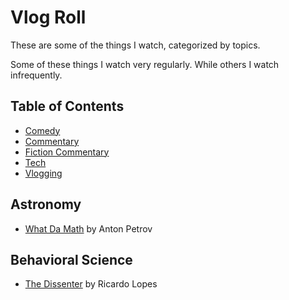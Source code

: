 # Vlog Roll

These are some of the things I watch, categorized by topics.

Some of these things I watch very regularly.
While others I watch infrequently.

## Table of Contents
* [Comedy](comedy.md)
* [Commentary](commentary.md)
* [Fiction Commentary](fiction-commentary.md)
* [Tech](tech.md)
* [Vlogging](vlogging.md)

## Astronomy
* [What Da Math](https://www.youtube.com/whatdamath) by Anton Petrov

## Behavioral Science
* [The Dissenter](https://www.youtube.com/channel/UCTUcatGD6xu4tAcxG-1D4Bg) by Ricardo Lopes

